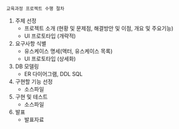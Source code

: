 ` 교육과정 프로젝트 수행 절차 `

1. 주제 선정
   - 프로젝트 소개 (현황 및 문제점, 해결방안 및 이점, 개요 및 주요기능)
   - UI 프로토타입 (개략적)
2. 요구사항 식별
   - 유스케이스 명세(액터, 유스케이스 목록)
   - UI 프로토타입 (상세화)
3. DB 모델링
   - ER 다이어그램, DDL SQL
4. 구현할 기능 선정
   - 소스파일
5. 구현 및 테스트
   - 소스파일
6. 발표
   - 발표자료